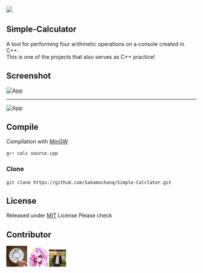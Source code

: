 <img src="https://img.shields.io/github/size/Sakamochanq/Simple-Calculator/Source.cpp?color=pink&style=flat-square">

## Simple-Calculator

A tool for performing four arithmetic operations on a console created in C++.  
This is one of the projects that also serves as C++ practice!  

## Screenshot

<img src="https://github.com/Sakamochanq/Simple-Calclator/blob/master/assets/Calc.png" width="" height="" alt="App">

---

<img src="https://github.com/Sakamochanq/Simple-Calclator/blob/master/assets/Calc2.png" width="" height="" alt="App">

## Compile

Compilation with [MinGW](https://sourceforge.net/projects/mingw/)

```cpp
g++ calc source.cpp
```

### Clone

```
git clone https://github.com/Sakamochanq/Simple-Calclator.git
```

## License

Released under [MIT](https://github.com/Sakamochanq/Simple-Calclator/blob/master/LICENSE) License
Please check

## Contributor

<p align="left">

  <a href="https://github.com/Sakamochanq"><img src="https://github.com/Sakamochanq/Simple-Calculator/blob/master/assets/Sakamochanq.png" width="55px"></a>
  <a href="https://github.com/Korozin"><img src="https://github.com/Sakamochanq/Simple-Calculator/blob/master/assets/Korozin.png" width="50px"></a>
  <a href="https://github.com/khaledGadelhaQ"><img src="https://github.com/Sakamochanq/Simple-Calculator/blob/master/assets/khaledGadelhaQ.jpg" width="45px"></a>

</p>
